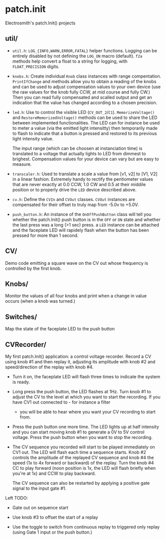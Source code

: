 # patch.init
 Electrosmith's patch.Init() projects

## util/

- `util.h`: `LOG_{INFO,WARN,ERROR,FATAL}` helper functions. Logging can be
  entirely disabled by not defining the `LOG_ON` macro
  (default). `f2a` methods help convert a float to a string for
  logging, with `FLOAT_PRECISION` digits.

- `knobs.h`: Create individual `Knob` class instances with range
   compentation. `PrintIfChange` and methods allow you to obtain a
   reading of the knobs and can be used to adjust compensation values
   to your own device (use the raw values for the knob fully CCW, at
   mid course and fully CW.) Then you can read fully compensated and
   scalled output and get an indication that the value has changed
   according to a chosen precision.

- `led.h`: Use to control the visible LED
  (`CV_OUT_2`/`C1`). `MemorizeVoltage()` and
  `RestoreMemorizedVoltage()` methods can be used to share the LED
  between implemented functionalities. The LED can for instance be
  used to meter a value (via the emitted light intensitty) then
  temporarily made to flash to indicate that a button is pressed and
  restored to its previous light intensity value.

  The input range (which can be choosen at instanciation time) is
  translated to a voltage that actually lights to LED from dimmest to
  brighest. Compensation values for your device can vary but are easy
  to measure.

- `transcaler.h`: Used to translate a scale a value from [v1, v2] to
  [V1, V2] in a linear fashion. Extremely handy to rectify the
  pentiometer values that are never exactly at 0.0 CCW, 1.0 CW and 0.5
  at their middile position or to properly drive the `LED` device
  described above.

- `cv.h`: Define the `CVIn` and `CVOut` classes. `CVOut` instances are
  compensated for their offset to truly map from -5.0v to +5.0V.

- `push_button.h`: An instance of the `OnOffPushButton` class will
  tell you whether the patch.Init() push button is in the `OFF` or
  `ON` state and whether the last press was a long (>1 sec) press. a
  `LED` instance can be attached and the faceplate LED will rapidely
  flash when the button has been pressed for more than 1 second.

## CV/

Demo code emitting a square wave on the CV out whose frequency is
controlled by the first knob.

## Knobs/

Monitor the values of all four knobs and print when a change in value
occurs (when a knob was turned.)

## Switches/

Map the state of the faceplate LED to the push button

## CVRecorder/

My first patch.Init() application: a control voltage recorder. Record
a CV using knob #1 and then replay it, adjusting its amplitude with
knob #2 and speed/direction of the replay with knob #4.

- Turn it on, the faceplate LED will flash three times to indicate the
  system is ready.

- Long press the push button, the LED flashes at 1Hz. Turn knob #1 to
  adjust the CV to the level at which you want to start the
  recording. If you have CV1 out connected to - for instance a filter
  - you will be able to hear where you want your CV recording to start
  from.

- Press the push button one more time. The LED lights up at half
  intensity and you can start moving knob #1 to generate a 0V to 5V
  control voltage. Press the push button when you want to stop the
  recording.

- The CV sequence you recorded will start to be played immediately on
  CV1 out. The LED will flash each time a sequence starts. Knob #2
  controls the amplitude of the replayed CV sequence and knob #4 the
  speed (1x to 4x forward or backward) of the replay. Turn the knob #4
  CC to play forward (noon position is 1x, the LED will flash briefly
  when you're at 1x) and CCW to play backward.

  The CV sequence can also be restarted by applying a positive gate
  signal to the input gate #1.

Left TODO:

- Gate out on sequence start

- Use knob #3 to offset the start of a replay

- Use the toggle to switch from continuous replay to triggered only
  replay (using Gate 1 input or the push button.)





